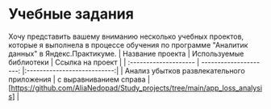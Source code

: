 # Учебные задания
Хочу представить вашему вниманию несколько учебных проектов, которые я выполнела в процессе обучения по программе "Аналитик данных" в Яндекс.Практикуме.
| Название проекта | Используемые библиотеки | Ссылка на проект |
| :-------------------- | ---------------------: |:---------------------------:|
| Анализ убытков развлекательного приложения | с выравниванием справа | [https://github.com/AliaNedopad/Study_projects/tree/main/app_loss_analysis] |
